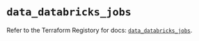 # `data_databricks_jobs`

Refer to the Terraform Registory for docs: [`data_databricks_jobs`](https://registry.terraform.io/providers/databricks/databricks/1.30.0/docs/data-sources/jobs).
